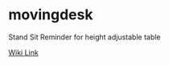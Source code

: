 # movingdesk
Stand Sit Reminder for height adjustable table

[Wiki Link](https://github.com/Kettering91/movingdesk/wiki/Welcome!)
